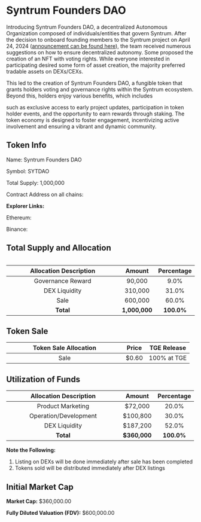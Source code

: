 # Syntrum Founders DAO

Introducing Syntrum Founders DAO, a decentralized Autonomous Organization composed of individuals/entities that govern Syntrum. After the decision to onboard founding members to the Syntrum project on April 24, 2024 ([announcement can be found here](https://syntrum.medium.com/join-syntrum-invitation-to-collaborators-and-founding-members-ad5b8f2cdeb1)), the team received numerous suggestions on how to ensure decentralized autonomy. Some proposed the creation of an NFT with voting rights. While everyone interested in participating desired some form of asset creation, the majority preferred tradable assets on DEXs/CEXs.

This led to the creation of Syntrum Founders DAO, a fungible token that grants holders voting and governance rights within the Syntrum ecosystem. Beyond this, holders enjoy various benefits, which includes

&#x20;such as exclusive access to early project updates, participation in token holder events, and the opportunity to earn rewards through staking. The token economy is designed to foster engagement, incentivizing active involvement and ensuring a vibrant and dynamic community.

## Token Info

Name: Syntrum Founders DAO

Symbol: SYTDAO

Total Supply: 1,000,000

Contract Address on all chains:

**Explorer Links:**

Ethereum:&#x20;

Binance:

## Total Supply and Allocation

<figure><img src="broken-reference" alt=""><figcaption></figcaption></figure>

<table><thead><tr><th width="287.85577146037195" align="center">Allocation Description</th><th align="center">Amount</th><th align="center">Percentage</th></tr></thead><tbody><tr><td align="center">Governance Reward</td><td align="center">90,000</td><td align="center">9.0%</td></tr><tr><td align="center">DEX Liquidity</td><td align="center">310,000</td><td align="center">31.0%</td></tr><tr><td align="center">Sale</td><td align="center">600,000</td><td align="center">60.0%</td></tr><tr><td align="center"><strong>Total</strong></td><td align="center"><strong>1,000,000</strong></td><td align="center"><strong>100.0%</strong></td></tr></tbody></table>

## Token Sale&#x20;

<table><thead><tr><th width="295.5806451612903" align="center">Token Sale Allocation</th><th align="center">Price</th><th align="center">TGE Release</th></tr></thead><tbody><tr><td align="center">Sale</td><td align="center">$0.60</td><td align="center">100% at TGE</td></tr></tbody></table>

## Utilization of Funds

<table><thead><tr><th width="287.85577146037195" align="center">Allocation Description</th><th align="center">Amount</th><th align="center">Percentage</th></tr></thead><tbody><tr><td align="center">Product Marketing</td><td align="center">$72,000</td><td align="center">20.0%</td></tr><tr><td align="center">Operation/Development</td><td align="center">$100,800</td><td align="center">30.0%</td></tr><tr><td align="center">DEX Liquidity</td><td align="center">$187,200</td><td align="center">52.0%</td></tr><tr><td align="center"><strong>Total</strong></td><td align="center"><strong>$360,000</strong></td><td align="center"><strong>100.0%</strong></td></tr></tbody></table>

**Note the Following:**

1. Listing on DEXs will be done immediately after sale has been completed
2. Tokens sold will be distributed immediately after DEX listings

## Initial Market Cap

**Market Cap:** $360,000.00

**Fully Diluted Valuation (FDV):** $600,000.00
